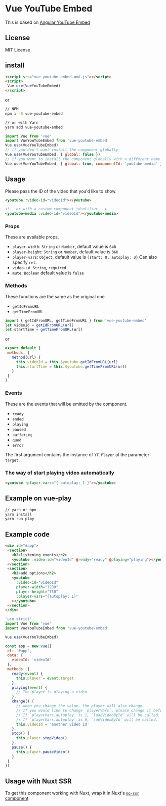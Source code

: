 # Vue YouTube Embed

This is based on [Angular YouTube Embed](http://brandly.github.io/angular-youtube-embed/)

## License

MIT License

## install

```html
<script src="vue-youtube-embed.umd.js"></script>
<script>
 Vue.use(VueYouTubeEmbed)
</script>
```

or

```bash
// NPM
npm i -S vue-youtube-embed

// or with Yarn
yarn add vue-youtube-embed
```

```js
import Vue from 'vue'
import VueYouTubeEmbed from 'vue-youtube-embed'
Vue.use(VueYouTubeEmbed)
// if you don't want install the component globally
Vue.use(VueYouTubeEmbed, { global: false })
// if you want to install the component globally with a different name
Vue.use(VueYouTubeEmbed, { global: true, componentId: 'youtube-media' })
```

## Usage

Please pass the ID of the video that you'd like to show.

```html
<youtube :video-id="videoId"></youtube>

<!-- or with a custom component identifier -->
<youtube-media :video-id="videoId"></youtube-media>
```

### Props

These are available props.

- `player-width`: `String` or `Number`, default value is `640`
- `player-height`: `String` or `Number`, default value is `360`
- `player-vars`: `Object`, default value is `{start: 0, autoplay: 0}` Can also specify `rel`.
- `video-id`: `String`, `required`
- `mute`: `Boolean` default value is `false`

### Methods

These functions are the same as the original one.

- `getIdFromURL`
- `getTimeFromURL`

```js
import { getIdFromURL, getTimeFromURL } from 'vue-youtube-embed'
let videoId = getIdFromURL(url)
let startTime = getTimeFromURL(url)
```

or

```js
export default {
 methods: {
   method(url) {
     this.videoId = this.$youtube.getIdFromURL(url)
     this.startTime = this.$youtube.getTimeFromURL(url)
   }
 }
}
```

### Events

These are the events that will be emitted by the component.

- `ready`
- `ended`
- `playing`
- `paused`
- `buffering`
- `qued`
- `error`

The first argument contains the instance of `YT.Player` at the parameter `target`.

### The way of start playing video automatically

```html
<youtube :player-vars="{ autoplay: 1 }"></youtube>
```

## Example on vue-play

```bash
// yarn or npm
yarn install
yarn run play
```

## Example code

```html
<div id="#app">
 <section>
   <h2>listening events</h2>
   <youtube :video-id="videoId" @ready="ready" @playing="playing"></youtube>
 </section>
 <section>
   <h2>add options</h2>
   <youtube
     :video-id="videoId"
     player-width="1280"
     player-height="750"
     :player-vars="{autoplay: 1}"
   ></youtube>
 </section>
</div>
```

```js
'use strict'
import Vue from 'vue'
import VueYouTubeEmbed from 'vue-youtube-embed'

Vue.use(VueYouTubeEmbed)

const app = new Vue({
 el: '#app',
 data: {
   videoId: 'videoId'
 },
 methods: {
   ready(event) {
     this.player = event.target
   },
   playing(event) {
     // The player is playing a video.
   },
   change() {
     // when you change the value, the player will also change.
     // If you would like to change `playerVars`, please change it before you change `videoId`.
     // If `playerVars.autoplay` is 1, `loadVideoById` will be called.
     // If `playerVars.autoplay` is 0, `cueVideoById` will be called.
     this.videoId = 'another video id'
   },
   stop() {
     this.player.stopVideo()
   },
   pause() {
     this.player.pauseVideo()
   }
 }
})
```

## Usage with Nuxt SSR

To get this component working with Nuxt, wrap it in Nuxt's [`no-ssr` component](https://nuxtjs.org/api/components-no-ssr/).

